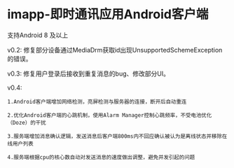 # imapp-即时通讯应用Android客户端

支持Android 8 及以上

v0.2: 修复部分设备通过MediaDrm获取id出现UnsupportedSchemeException的错误。

v0.3: 修复用户登录后接收到重复消息的bug、修改部分UI。

v0.4: 

    1.Android客户端增加网络检测，亮屏检测与服务器的连接，断开后自动重连

    2.优化Android客户端的心跳机制，使用Alarm Manager控制心跳频率，不受电池优化（Doze）的干扰
  
    3.服务端增加消息确认逻辑，发送消息后客户端800ms内不回应确认被认为是离线状态并移除在线用户列表
  
    4.服务端根据cpu的核心数自动对发送消息的速度做出调整，避免并发引起的问题
